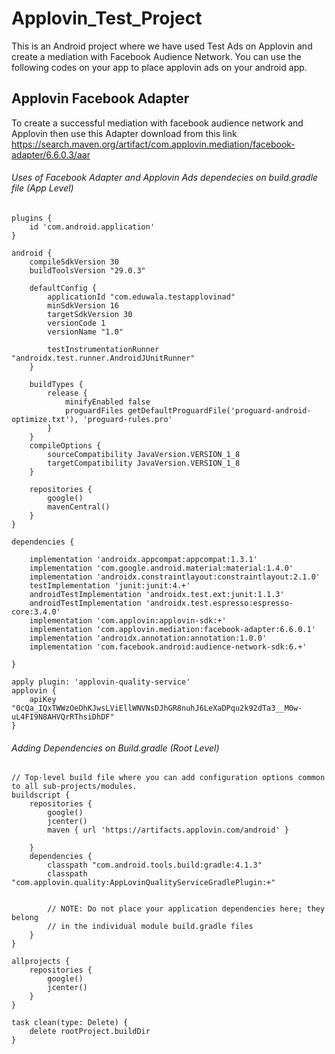 # Applovin_Test_Project

This is an Android project where we have used Test Ads on Applovin and create a mediation with Facebook Audience Network. You can use the following codes on your app to
place applovin ads on your android app.

## Applovin Facebook Adapter
To create a successful mediation with facebook audience network and Applovin then use this Adapter
download from this link
https://search.maven.org/artifact/com.applovin.mediation/facebook-adapter/6.6.0.3/aar

###### Uses of Facebook Adapter and Applovin Ads dependecies on build.gradle file (App Level)
```
plugins {
    id 'com.android.application'
}

android {
    compileSdkVersion 30
    buildToolsVersion "29.0.3"

    defaultConfig {
        applicationId "com.eduwala.testapplovinad"
        minSdkVersion 16
        targetSdkVersion 30
        versionCode 1
        versionName "1.0"

        testInstrumentationRunner "androidx.test.runner.AndroidJUnitRunner"
    }

    buildTypes {
        release {
            minifyEnabled false
            proguardFiles getDefaultProguardFile('proguard-android-optimize.txt'), 'proguard-rules.pro'
        }
    }
    compileOptions {
        sourceCompatibility JavaVersion.VERSION_1_8
        targetCompatibility JavaVersion.VERSION_1_8
    }

    repositories {
        google()
        mavenCentral()
    }
}

dependencies {

    implementation 'androidx.appcompat:appcompat:1.3.1'
    implementation 'com.google.android.material:material:1.4.0'
    implementation 'androidx.constraintlayout:constraintlayout:2.1.0'
    testImplementation 'junit:junit:4.+'
    androidTestImplementation 'androidx.test.ext:junit:1.1.3'
    androidTestImplementation 'androidx.test.espresso:espresso-core:3.4.0'
    implementation 'com.applovin:applovin-sdk:+'
    implementation 'com.applovin.mediation:facebook-adapter:6.6.0.1'
    implementation 'androidx.annotation:annotation:1.0.0'
    implementation 'com.facebook.android:audience-network-sdk:6.+'

}

apply plugin: 'applovin-quality-service'
applovin {
    apiKey "0cQa_IQxTWWzOeDhKJwsLViEllWNVNsDJhGR8nuhJ6LeXaDPqu2k92dTa3__M0w-uL4FI9N8AHVQrRThsiDhDF"
}
```

###### Adding Dependencies on Build.gradle (Root Level)

```
// Top-level build file where you can add configuration options common to all sub-projects/modules.
buildscript {
    repositories {
        google()
        jcenter()
        maven { url 'https://artifacts.applovin.com/android' }

    }
    dependencies {
        classpath "com.android.tools.build:gradle:4.1.3"
        classpath "com.applovin.quality:AppLovinQualityServiceGradlePlugin:+"


        // NOTE: Do not place your application dependencies here; they belong
        // in the individual module build.gradle files
    }
}

allprojects {
    repositories {
        google()
        jcenter()
    }
}

task clean(type: Delete) {
    delete rootProject.buildDir
}
```
